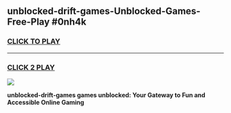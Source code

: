 
## unblocked-drift-games-Unblocked-Games-Free-Play #0nh4k
<h3>
<a href="https://us.freeplayer.one?title=unblocked-drift-games&ref=9M">CLICK TO PLAY</a></h3>
<hr>

<h3>
<a href="https://us.freeplayer.one?title=unblocked-drift-games&ref=9M">CLICK 2 PLAY</a>
  
</h3>

<a href="https://us.freeplayer.one?title=unblocked-drift-games&ref=9M"><img src="https://clearcache.store/games.png"></a>


**unblocked-drift-games games unblocked: Your Gateway to Fun and Accessible Online Gaming**
